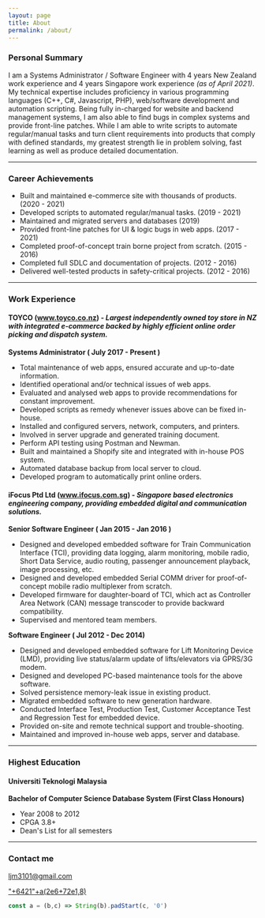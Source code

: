 ```yaml
---
layout: page
title: About
permalink: /about/
---
```

### Personal Summary

I am a Systems Administrator / Software Engineer with 4 years New Zealand work experience and 4 years Singapore work experience *(as of April 2021)*. 
My technical expertise includes proficiency in various programming languages (C++, C#, Javascript, PHP), web/software development and automation scripting. Being fully in-charged for website and backend management systems, I am also able to find bugs in complex systems and provide front-line patches.
While I am able to write scripts to automate regular/manual tasks and turn client requirements into products that comply with defined standards, my greatest strength lie in problem solving, fast learning as well as produce detailed documentation. 

---
### Career Achievements
- Built and maintained e-commerce site with thousands of products. (2020 - 2021)
- Developed scripts to automated regular/manual tasks. (2019 - 2021)
- Maintained and migrated servers and databases (2019)
- Provided front-line patches for UI & logic bugs in web apps. (2017 - 2021) 
- Completed proof-of-concept train borne project from scratch. (2015 - 2016) 
- Completed full SDLC and documentation of projects. (2012 - 2016)
- Delivered well-tested products in safety-critical projects. (2012 - 2016)

---
### Work Experience

#### TOYCO (www.toyco.co.nz) - *Largest independently owned toy store in NZ with integrated e-commerce backed by highly efficient online order picking and dispatch system.*

**Systems Administrator ( July 2017 - Present )**
- Total maintenance of web apps, ensured accurate and up-to-date information. 
- Identified operational and/or technical issues of web apps. 
- Evaluated and analysed web apps to provide recommendations for constant improvement.
- Developed scripts as remedy whenever issues above can be fixed in-house. 
- Installed and configured servers, network, computers, and printers.
- Involved in server upgrade and generated training document. 
- Perform API testing using Postman and Newman.
- Built and maintained a Shopify site and integrated with in-house POS system. 
- Automated database backup from local server to cloud.
- Developed program to automatically print online orders.


#### iFocus Ptd Ltd (www.ifocus.com.sg) - *Singapore based electronics engineering company, providing embedded digital and communication solutions.*

**Senior Software Engineer ( Jan 2015 - Jan 2016 )**
- Designed and developed embedded software for Train Communication Interface (TCI), providing data logging, alarm monitoring, mobile radio, Short Data Service, audio routing, passenger announcement playback, image processing, etc.
- Designed and developed embedded Serial COMM driver for proof-of-concept mobile radio multiplexer from scratch. 
- Developed firmware for daughter-board of TCI, which act as Controller Area Network (CAN) message transcoder to provide backward compatibility. 
- Supervised and mentored team members.

**Software Engineer ( Jul 2012 - Dec 2014)**
- Designed and developed embedded software for Lift Monitoring Device (LMD), providing live status/alarm update of lifts/elevators via GPRS/3G modem. 
- Designed and developed PC-based maintenance tools for the above software. 
- Solved persistence memory-leak issue in existing product.
- Migrated embedded software to new generation hardware.
- Conducted Interface Test, Production Test, Customer Acceptance Test and Regression Test for embedded device. 
- Provided on-site and remote technical support and trouble-shooting.
- Maintained and improved in-house web apps, server and database. 

---
### Highest Education
#### Universiti Teknologi Malaysia
**Bachelor of Computer Science Database System (First Class Honours)**
- Year 2008 to 2012
- CPGA 3.8+
- Dean's List for all semesters

---
### Contact me

[ljm3101@gmail.com](mailto:ljm3101@gmail.com)

["+6421"+a(2e6+72e1,8)](tel:"+6421"+a(2e6+72e1,8))
```javascript
const a = (b,c) => String(b).padStart(c, '0')
```